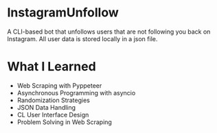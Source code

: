 # InstagramUnfollow

A CLI-based bot that unfollows users that are not following you back on Instagram. All user data is stored locally in a json file.

# What I Learned

* Web Scraping with Pyppeteer
* Asynchronous Programming with asyncio
* Randomization Strategies
* JSON Data Handling
* CL User Interface Design
* Problem Solving in Web Scraping
